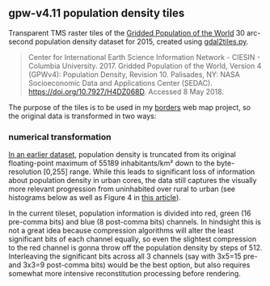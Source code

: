 ## gpw-v4.11 population density tiles

Transparent TMS raster tiles of the [Gridded Population of the World](http://sedac.ciesin.columbia.edu/data/set/gpw-v4-population-density-rev11) 30 arc-second population density dataset for 2015, created using [gdal2tiles.py](http://www.gdal.org/gdal2tiles.html).

> Center for International Earth Science Information Network - CIESIN -
> Columbia University. 2017. Gridded Population of the World, Version 4
> (GPWv4): Population Density, Revision 10. Palisades, NY: NASA
> Socioeconomic Data and Applications Center (SEDAC).
> <https://doi.org/10.7927/H4DZ068D>. Accessed 8 May 2018.

The purpose of the tiles is to be used in my [borders](https://kevinstadler.github.io/borders/) web map project, so the original data is transformed in two ways:

### numerical transformation

[In an earlier dataset](/kevinstadler/gpw-tiles/), population density is truncated from its original floating-point maximum of 55189 inhabitants/km² down to the byte-resolution \[0,255\] range. While this leads to significant loss of information about population density in urban cores, the data still captures the visually more relevant progression from uninhabited over rural to urban (see histograms below as well as Figure 4 in [this article](http://www.newgeography.com/content/004349-from-jurisdictional-functional-analysis-urban-cores-suburbs)).

In the current tileset, population information is divided into red, green (16 pre-comma bits) and blue (8 post-comma bits) channels. In hindsight this is not a great idea because compression algorithms will alter the least significant bits of each channel equally, so even the slightest compression to the red channel is gonna throw off the population density by steps of 512. Interleaving the significant bits across all 3 channels (say with 3x5=15 pre- and 3x3=9 post-comma bits) would be the best option, but also requires somewhat more intensive reconstitution processing before rendering.
